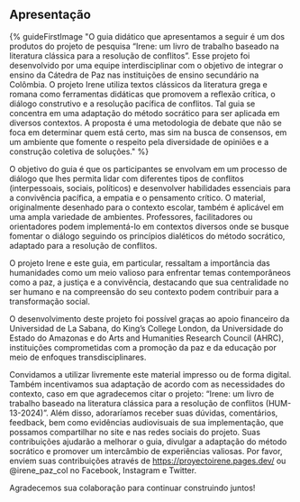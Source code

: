## Apresentação

{% guideFirstImage "O guia didático que apresentamos a seguir é um dos produtos do projeto de pesquisa “Irene: um livro de trabalho baseado na literatura clássica para a resolução de conflitos”. Esse projeto foi desenvolvido por uma equipe interdisciplinar com o objetivo de integrar o ensino da Cátedra de Paz nas instituições de ensino secundário na Colômbia. O projeto Irene utiliza textos clássicos da literatura grega e romana como ferramentas didáticas que promovem a reflexão crítica, o diálogo construtivo e a resolução pacífica de conflitos. Tal guia se concentra em uma adaptação do método socrático para ser aplicada em diversos contextos. A proposta é uma metodologia de debate que não se foca em determinar quem está certo, mas sim na busca de consensos, em um ambiente que fomente o respeito pela diversidade de opiniões e a construção coletiva de soluções." %}


O objetivo do guia é que os participantes se envolvam em um processo de diálogo que lhes permita lidar com diferentes tipos de conflitos (interpessoais, sociais, políticos) e desenvolver habilidades essenciais para a convivência pacífica, a empatia e o pensamento crítico. O material, originalmente desenhado para o contexto escolar, também é aplicável em uma ampla variedade de ambientes. Professores, facilitadores ou orientadores podem implementá-lo em contextos diversos onde se busque fomentar o diálogo seguindo os princípios dialéticos do método socrático, adaptado para a resolução de conflitos.

O projeto Irene e este guia, em particular, ressaltam a importância das humanidades como um meio valioso para enfrentar temas contemporâneos como a paz, a justiça e a convivência, destacando que sua centralidade no ser humano e na compreensão do seu contexto podem contribuir para a transformação social.

O desenvolvimento deste projeto foi possível graças ao apoio financeiro da Universidad de La Sabana, do King’s College London, da Universidade do Estado do Amazonas e do Arts and Humanities Research Council (AHRC), instituições comprometidas com a promoção da paz e da educação por meio de enfoques transdisciplinares.

Convidamos a utilizar livremente este material impresso ou de forma digital. Também incentivamos sua adaptação de acordo com as necessidades do contexto, caso em que agradecemos citar o projeto: “Irene: um livro de trabalho baseado na literatura clássica para a resolução de conflitos (HUM-13-2024)”. Além disso, adoraríamos receber suas dúvidas, comentários, feedback, bem como evidências audiovisuais de sua implementação, que possamos compartilhar no site e nas redes sociais do projeto. Suas contribuições ajudarão a melhorar o guia, divulgar a adaptação do método socrático e promover um intercâmbio de experiências valiosas. Por favor, enviem suas contribuições através de https://proyectoirene.pages.dev/ ou @irene_paz_col no Facebook, Instagram e Twitter.

Agradecemos sua colaboração para continuar construindo juntos!
